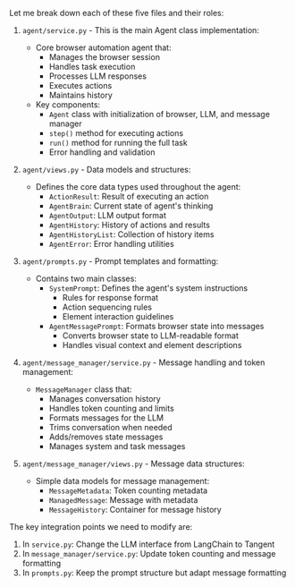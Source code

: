 Let me break down each of these five files and their roles:

1. `agent/service.py` - This is the main Agent class implementation:
   - Core browser automation agent that:
     - Manages the browser session
     - Handles task execution
     - Processes LLM responses
     - Executes actions
     - Maintains history
   - Key components:
     - `Agent` class with initialization of browser, LLM, and message manager
     - `step()` method for executing actions
     - `run()` method for running the full task
     - Error handling and validation

2. `agent/views.py` - Data models and structures:
   - Defines the core data types used throughout the agent:
     - `ActionResult`: Result of executing an action
     - `AgentBrain`: Current state of agent's thinking
     - `AgentOutput`: LLM output format
     - `AgentHistory`: History of actions and results
     - `AgentHistoryList`: Collection of history items
     - `AgentError`: Error handling utilities

3. `agent/prompts.py` - Prompt templates and formatting:
   - Contains two main classes:
     - `SystemPrompt`: Defines the agent's system instructions
       - Rules for response format
       - Action sequencing rules
       - Element interaction guidelines
     - `AgentMessagePrompt`: Formats browser state into messages
       - Converts browser state to LLM-readable format
       - Handles visual context and element descriptions

4. `agent/message_manager/service.py` - Message handling and token management:
   - `MessageManager` class that:
     - Manages conversation history
     - Handles token counting and limits
     - Formats messages for the LLM
     - Trims conversation when needed
     - Adds/removes state messages
     - Manages system and task messages

5. `agent/message_manager/views.py` - Message data structures:
   - Simple data models for message management:
     - `MessageMetadata`: Token counting metadata
     - `ManagedMessage`: Message with metadata
     - `MessageHistory`: Container for message history

The key integration points we need to modify are:
1. In `service.py`: Change the LLM interface from LangChain to Tangent
2. In `message_manager/service.py`: Update token counting and message formatting
3. In `prompts.py`: Keep the prompt structure but adapt message formatting
